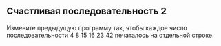 ## Счастливая последовательность 2

 Измените предыдущую программу так, чтобы каждое число последовательности 4 8 15 16 23 42 печаталось на отдельной строке.